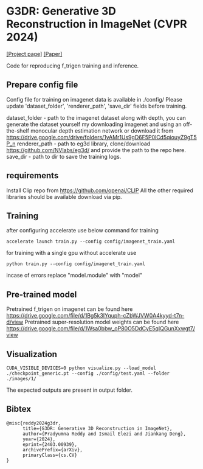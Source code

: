 
# G3DR: Generative 3D Reconstruction in ImageNet (CVPR 2024)
<a href="https://preddy5.github.io/g3dr_website/" target="_blank">[Project page]</a>
<a href="https://arxiv.org/abs/2403.00939" target="_blank">[Paper]</a>

Code for reproducing f_trigen training and inference.

## Prepare config file
Config file for training on imagenet data is available in ./config/
Please update 'dataset_folder', 'renderer_path', 'save_dir' fields before training.

dataset_folder - path to the imagenet dataset along with depth, you can generate the dataset yourself my downloading imagenet and using an off-the-shelf monocular depth estimation network or download it from https://drive.google.com/drive/folders/1yAMr1Us9gD6F5P0lCd5qiouyZ9gT5P_n
renderer_path - path to eg3d library, clone/download https://github.com/NVlabs/eg3d/ and provide the path to the repo here. 
save_dir - path to dir to save the training logs.

## requirements
Install Clip repo from https://github.com/openai/CLIP
All the other required libraries should be available download via pip.

## Training
after configuring accelerate use below command for training 
```
accelerate launch train.py --config config/imagenet_train.yaml
```  

for training with a single gpu without accelerate use 
```
python train.py --config config/imagenet_train.yaml
```
incase of errors replace "model.module" with "model"

## Pre-trained model
Pretrained f_trigen on imagenet can be found here https://drive.google.com/file/d/1Bg5k3IYquph-cZbWJVW0A4kyyd-t7n-d/view 
Pretrained super-resolution model weights can be found here https://drive.google.com/file/d/1Wsa0bbw_oP80O5DdCyE5qIQGunXxwgt7/view

## Visualization
```
CUDA_VISIBLE_DEVICES=0 python visualize.py --load_model ./checkpoint_generic.pt --config ./config/test.yaml --folder ./images/1/
```
The expected outputs are present in output folder.



## Bibtex

```
@misc{reddy2024g3dr,
      title={G3DR: Generative 3D Reconstruction in ImageNet}, 
      author={Pradyumna Reddy and Ismail Elezi and Jiankang Deng},
      year={2024},
      eprint={2403.00939},
      archivePrefix={arXiv},
      primaryClass={cs.CV}
}
```